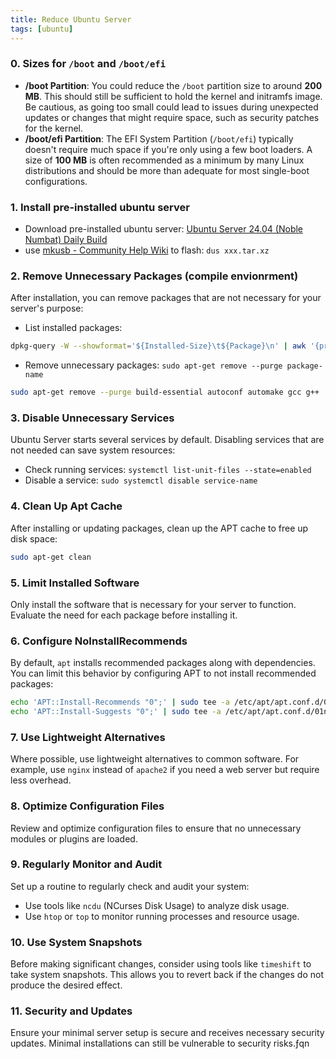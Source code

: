 ```yaml
---
title: Reduce Ubuntu Server
tags: [ubuntu]
---
```


### 0. Sizes for `/boot` and `/boot/efi`

- **/boot Partition**: You could reduce the `/boot` partition size to around **200 MB**. This should still be sufficient to hold the kernel and initramfs image. Be cautious, as going too small could lead to issues during unexpected updates or changes that might require space, such as security patches for the kernel.
- **/boot/efi Partition**: The EFI System Partition (`/boot/efi`) typically doesn't require much space if you're only using a few boot loaders. A size of **100 MB** is often recommended as a minimum by many Linux distributions and should be more than adequate for most single-boot configurations.

### 1. Install pre-installed ubuntu server 

- Download pre-installed ubuntu server: [Ubuntu Server 24.04 (Noble Numbat) Daily Build](https://cdimage.ubuntu.com/ubuntu-server/noble/daily-preinstalled/current/)
- use [mkusb - Community Help Wiki](https://help.ubuntu.com/community/mkusb) to flash: `dus xxx.tar.xz`

### 2. **Remove Unnecessary Packages** (compile envionrment)

After installation, you can remove packages that are not necessary for your server's purpose:

- List installed packages: 

```sh
dpkg-query -W --showformat='${Installed-Size}\t${Package}\n' | awk '{print $1/1024 " MB\t" $2}' | sort -n -r
```

<!--truncate--> 

- Remove unnecessary packages: `sudo apt-get remove --purge package-name`

```sh
sudo apt-get remove --purge build-essential autoconf automake gcc g++
```

### 3. **Disable Unnecessary Services**

Ubuntu Server starts several services by default. Disabling services that are not needed can save system resources:

- Check running services: `systemctl list-unit-files --state=enabled`
- Disable a service: `sudo systemctl disable service-name`

### 4. **Clean Up Apt Cache**

After installing or updating packages, clean up the APT cache to free up disk space:

```bash
sudo apt-get clean
```

### 5. **Limit Installed Software**

Only install the software that is necessary for your server to function. Evaluate the need for each package before installing it.

### 6. **Configure NoInstallRecommends**

By default, `apt` installs recommended packages along with dependencies. You can limit this behavior by configuring APT to not install recommended packages:

```bash
echo 'APT::Install-Recommends "0";' | sudo tee -a /etc/apt/apt.conf.d/01norecommends
echo 'APT::Install-Suggests "0";' | sudo tee -a /etc/apt/apt.conf.d/01norecommends
```

### 7. **Use Lightweight Alternatives**

Where possible, use lightweight alternatives to common software. For example, use `nginx` instead of `apache2` if you need a web server but require less overhead.

### 8. **Optimize Configuration Files**

Review and optimize configuration files to ensure that no unnecessary modules or plugins are loaded.

### 9. **Regularly Monitor and Audit**

Set up a routine to regularly check and audit your system:

- Use tools like `ncdu` (NCurses Disk Usage) to analyze disk usage.
- Use `htop` or `top` to monitor running processes and resource usage.

### 10. **Use System Snapshots**

Before making significant changes, consider using tools like `timeshift` to take system snapshots. This allows you to revert back if the changes do not produce the desired effect.

### 11. **Security and Updates**

Ensure your minimal server setup is secure and receives necessary security updates. Minimal installations can still be vulnerable to security risks.ƒqn 